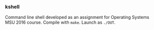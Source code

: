 ### kshell

Command line shell developed as an assignment for Operating Systems MSU 2016 course. 
Compile with `make`. 
Launch as `./OUT`.
